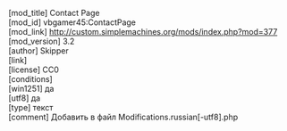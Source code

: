[mod_title] Contact Page  
[mod_id] vbgamer45:ContactPage   
[mod_link] http://custom.simplemachines.org/mods/index.php?mod=377  
[mod_version] 3.2  
[author] Skipper   
[link]    
[license] CC0  
[conditions]                            
[win1251] да  
[utf8] да  
[type] текст  
[comment] Добавить в файл Modifications.russian[-utf8].php